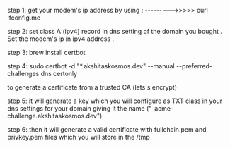 
step 1: get your modem's ip address by using :
--------->>>>>     curl ifconfig.me

step 2: set class A (ipv4) record in dns setting of the domain you bought . Set the modem's ip in ipv4 address . 

step 3: brew install certbot 

step 4: sudo certbot -d "*.akshitaskosmos.dev" --manual --preferred-challenges dns certonly

to generate a certificate from a trusted CA (lets's encrypt)

step 5: it will generate a key which you will configure as TXT class in your dns settings for your domain giving it the name ("_acme-challenge.akshitaskosmos.dev") 

step 6: then it will generate a valid certificate with fullchain.pem and privkey.pem files which you will store in the /tmp 

